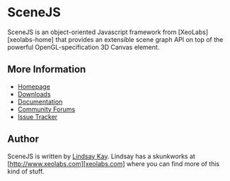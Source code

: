 # SceneJS

SceneJS is an object-oriented Javascript framework from [XeoLabs][xeolabs-home] that provides an extensible scene graph
API on top of the powerful OpenGL-specification 3D Canvas element.

## More Information


 - [Homepage][scenejs-home]
 - [Downloads][scenejs-downloads]
 - [Documentation][scenejs-docs]
 - [Community Forums][scenejs-forum]
 - [Issue Tracker][scenejs-issues]

## Author

SceneJS is written by [Lindsay Kay][xeolabs-github]. Lindsay has a skunkworks at [http://www.xeolabs.com][xeolabs.com] where you can find more of this kind of stuff.

[scenejs-home]: http://www.scenejs.com
[scenejs-forum]: http://scenejs.bbster.net/
[scenejs-docs]: http://scenejs.com/docs/introduction.html
[scenejs-issues]: http://github.com/xeolabs/scenejs/issues
[scenejs-downloads]: http://scenejs.com/downloads/downloads.html
[xeolabs-github]: http://github.com/xeolabs
[xeolabs.com]: http://www.xeolabs.com